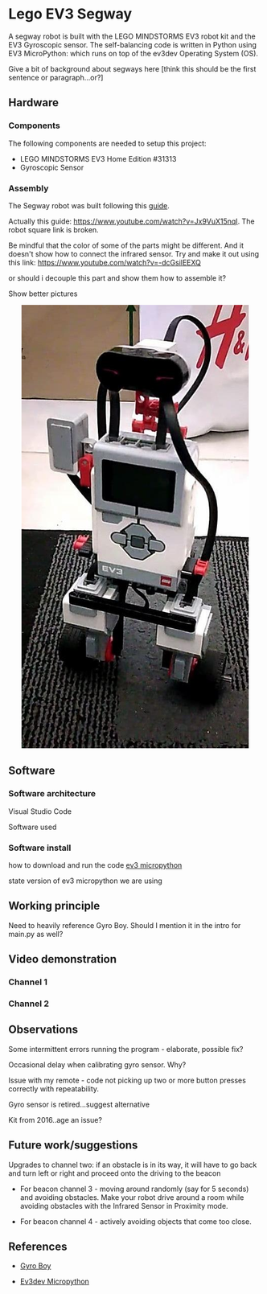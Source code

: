 # Lego EV3 Segway
A segway robot is built with the LEGO MINDSTORMS EV3 robot kit and the EV3 Gyroscopic sensor. The self-balancing code is written in Python using EV3 MicroPython: which runs on top of the ev3dev Operating System (OS).

Give a bit of background about segways here [think this should be the first sentence or paragraph...or?]

## Hardware

### Components

The following components are needed to setup this project:

- LEGO MINDSTORMS EV3 Home Edition #31313
- Gyroscopic Sensor 

### Assembly

The Segway robot was built following this [guide](https://robotsquare.com/2014/07/01/tutorial-ev3-self-balancing-robot/).

Actually this guide: https://www.youtube.com/watch?v=Jx9VuX15nqI. The robot square link is broken. 

Be mindful that the color of some of the parts might be different. And it doesn't show how to connect the infrared sensor. Try and make it out using this link: https://www.youtube.com/watch?v=-dcGsilEEXQ

or should i decouple this part and show them how to assemble it?

Show better pictures

<p align="center">
  <img src=images/ev3_segway.jpg>
</p>

## Software

### Software architecture

Visual Studio Code

Software used

### Software install
how to download and run the code [ev3 micropython](https://pybricks.com/ev3-micropython/startinstall.html)

state version of ev3 micropython we are using

## Working principle

Need to heavily reference Gyro Boy. Should I mention it in the intro for main.py as well?

## Video demonstration

### Channel 1

### Channel 2

## Observations
Some intermittent errors running the program - elaborate, possible fix?

Occasional delay when calibrating gyro sensor. Why?

Issue with my remote - code not picking up two or more button presses correctly with repeatability.

Gyro sensor is retired...suggest alternative

Kit from 2016..age an issue?

## Future work/suggestions
Upgrades to channel two: 
if an obstacle is in its way, it will have to go back and turn left or right and proceed onto the driving to the beacon
 
- For beacon channel 3 - moving around randomly (say for 5 seconds) and avoiding obstacles. Make your robot drive around a room while avoiding obstacles with the Infrared Sensor in Proximity mode.

- For beacon channel 4 - actively avoiding objects that come too close.

## References
- [Gyro Boy](https://pybricks.github.io/ev3-micropython/examples/gyro_boy.html)

- [Ev3dev Micropython](https://www.ev3dev.org/news/2019/04/13/ev3-micropython/)
